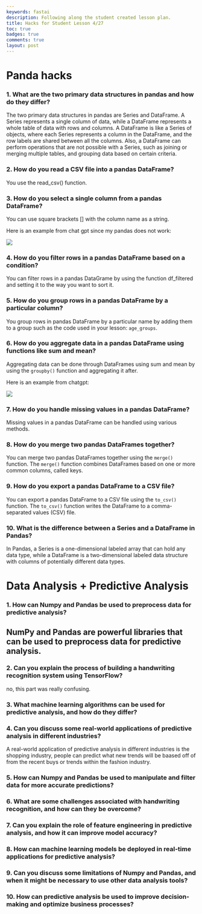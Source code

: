 ```yaml
---
keywords: fastai
description: Following along the student created lesson plan.
title: Hacks for Student Lesson 4/27
toc: true 
badges: true
comments: true
layout: post
---
```


# Panda hacks

### **1. What are the two primary data structures in pandas and how do they differ?**

The two primary data structures in pandas are Series and DataFrame. A Series represents a single column of data, while a DataFrame represents a whole table of data with rows and columns. A DataFrame is like a Series of objects, where each Series represents a column in the DataFrame, and the row labels are shared between all the columns. Also, a DataFrame can perform operations that are not possible with a Series, such as joining or merging multiple tables, and grouping data based on certain criteria.

### **2. How do you read a CSV file into a pandas DataFrame?**

You use the read_csv() function.

### **3. How do you select a single column from a pandas DataFrame?**

You can use square brackets [] with the column name as a string.

Here is an example from chat gpt since my pandas does not work:

![]({{site.baseurl}}/images/chatgptexample.jpg)

### **4. How do you filter rows in a pandas DataFrame based on a condition?**

You can filter rows in a pandas DataGrame by using the function df_filtered and setting it to the way you want to sort it.

### **5. How do you group rows in a pandas DataFrame by a particular column?**

You group rows in pandas DataFrame by a particular name by adding them to a group such as the code used in your lesson: `age_groups`.

### **6. How do you aggregate data in a pandas DataFrame using functions like sum and mean?**

Aggregating data can be done through DataFrames using sum and mean by using the `groupby()` function and aggregating it after. 

Here is an example from chatgpt:

![]({{site.baseurl}}/images/chatgptexample2.jpg)

### **7. How do you handle missing values in a pandas DataFrame?**

Missing values in a pandas DataFrame can be handled using various methods. 

### **8. How do you merge two pandas DataFrames together?**

You can merge two pandas DataFrames together using the `merge()` function. The `merge()` function combines DataFrames based on one or more common columns, called keys.

### **9. How do you export a pandas DataFrame to a CSV file?**

You can export a pandas DataFrame to a CSV file using the `to_csv()` function. The `to_csv()` function writes the DataFrame to a comma-separated values (CSV) file.

### **10. What is the difference between a Series and a DataFrame in Pandas?**

In Pandas, a Series is a one-dimensional labeled array that can hold any data type, while a DataFrame is a two-dimensional labeled data structure with columns of potentially different data types.

# Data Analysis + Predictive Analysis

### **1. How can Numpy and Pandas be used to preprocess data for predictive analysis?**

NumPy and Pandas are powerful libraries that can be used to preprocess data for predictive analysis. 
- 

### **2. Can you explain the process of building a handwriting recognition system using TensorFlow?**

no, this part was really confusing.

### **3. What machine learning algorithms can be used for predictive analysis, and how do they differ?**



### **4. Can you discuss some real-world applications of predictive analysis in different industries?**

A real-world application of predictive analysis in different industries is the shopping industry, people can predict what new trends will be baased off of from the recent buys or trends within the fashion industry. 

### **5. How can Numpy and Pandas be used to manipulate and filter data for more accurate predictions?** 



### **6. What are some challenges associated with handwriting recognition, and how can they be overcome?**


### **7. Can you explain the role of feature engineering in predictive analysis, and how it can improve model accuracy?**


### **8. How can machine learning models be deployed in real-time applications for predictive analysis?**


### **9. Can you discuss some limitations of Numpy and Pandas, and when it might be necessary to use other data analysis tools?**


### **10. How can predictive analysis be used to improve decision-making and optimize business processes?**


